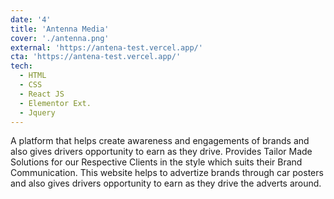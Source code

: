```yaml
---
date: '4'
title: 'Antenna Media'
cover: './antenna.png'
external: 'https://antena-test.vercel.app/'
cta: 'https://antena-test.vercel.app/'
tech:
  - HTML
  - CSS
  - React JS
  - Elementor Ext.
  - Jquery
---
```


A platform that helps create awareness and engagements of brands and also gives drivers opportunity to earn as they drive. Provides Tailor Made Solutions for our Respective Clients in the style which suits their Brand Communication. This website helps to advertize brands through car posters and also gives drivers opportunity to earn as they drive the adverts around.
